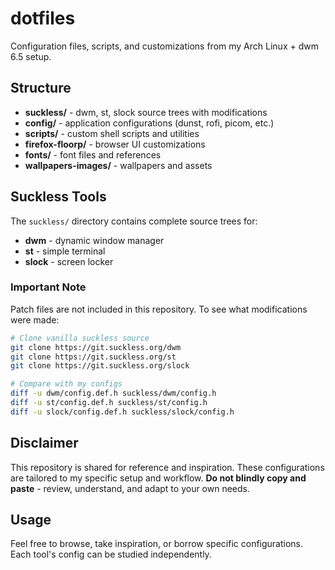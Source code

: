 # dotfiles

Configuration files, scripts, and customizations from my Arch Linux + dwm 6.5 setup.

## Structure

- **suckless/** - dwm, st, slock source trees with modifications
- **config/** - application configurations (dunst, rofi, picom, etc.)
- **scripts/** - custom shell scripts and utilities
- **firefox-floorp/** - browser UI customizations
- **fonts/** - font files and references
- **wallpapers-images/** - wallpapers and assets

## Suckless Tools

The `suckless/` directory contains complete source trees for:
- **dwm** - dynamic window manager
- **st** - simple terminal 
- **slock** - screen locker

### Important Note

Patch files are not included in this repository. To see what modifications were made:

```bash
# Clone vanilla suckless source
git clone https://git.suckless.org/dwm
git clone https://git.suckless.org/st  
git clone https://git.suckless.org/slock

# Compare with my configs
diff -u dwm/config.def.h suckless/dwm/config.h
diff -u st/config.def.h suckless/st/config.h
diff -u slock/config.def.h suckless/slock/config.h
```

## Disclaimer

This repository is shared for reference and inspiration. These configurations are tailored to my specific setup and workflow. **Do not blindly copy and paste** - review, understand, and adapt to your own needs.

## Usage

Feel free to browse, take inspiration, or borrow specific configurations. Each tool's config can be studied independently.
